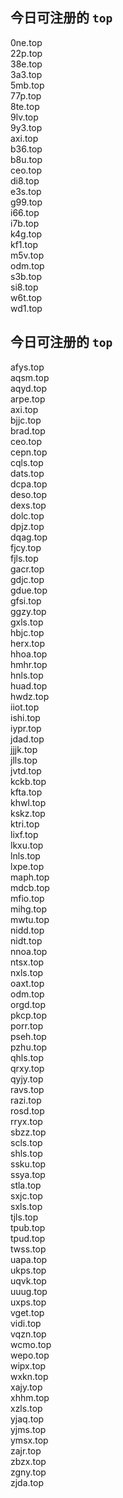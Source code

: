 
## 今日可注册的 `top`
>
0ne.top   
22p.top   
38e.top   
3a3.top   
5mb.top   
77p.top   
8te.top   
9lv.top   
9y3.top   
axi.top   
b36.top   
b8u.top   
ceo.top   
di8.top   
e3s.top   
g99.top   
i66.top   
i7b.top   
k4g.top   
kf1.top   
m5v.top   
odm.top   
s3b.top   
si8.top   
w6t.top   
wd1.top   


## 今日可注册的 `top`
>
afys.top   
aqsm.top   
aqyd.top   
arpe.top   
axi.top   
bjjc.top   
brad.top   
ceo.top   
cepn.top   
cqls.top   
dats.top   
dcpa.top   
deso.top   
dexs.top   
dolc.top   
dpjz.top   
dqag.top   
fjcy.top   
fjls.top   
gacr.top   
gdjc.top   
gdue.top   
gfsi.top   
ggzy.top   
gxls.top   
hbjc.top   
herx.top   
hhoa.top   
hmhr.top   
hnls.top   
huad.top   
hwdz.top   
iiot.top   
ishi.top   
iypr.top   
jdad.top   
jjjk.top   
jlls.top   
jvtd.top   
kckb.top   
kfta.top   
khwl.top   
kskz.top   
ktri.top   
lixf.top   
lkxu.top   
lnls.top   
lxpe.top   
maph.top   
mdcb.top   
mfio.top   
mihg.top   
mwtu.top   
nidd.top   
nidt.top   
nnoa.top   
ntsx.top   
nxls.top   
oaxt.top   
odm.top   
orgd.top   
pkcp.top   
porr.top   
pseh.top   
pzhu.top   
qhls.top   
qrxy.top   
qyjy.top   
ravs.top   
razi.top   
rosd.top   
rryx.top   
sbzz.top   
scls.top   
shls.top   
ssku.top   
ssya.top   
stla.top   
sxjc.top   
sxls.top   
tjls.top   
tpub.top   
tpud.top   
twss.top   
uapa.top   
ukps.top   
uqvk.top   
uuug.top   
uxps.top   
vget.top   
vidi.top   
vqzn.top   
wcmo.top   
wepo.top   
wipx.top   
wxkn.top   
xajy.top   
xhhm.top   
xzls.top   
yjaq.top   
yjms.top   
ymsx.top   
zajr.top   
zbzx.top   
zgny.top   
zjda.top   

